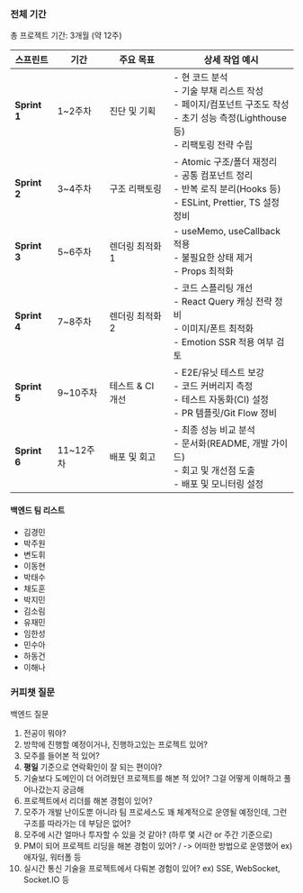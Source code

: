 
### 전체 기간

총 프로젝트 기간: 3개월 (약 12주)

| 스프린트         | 기간      | 주요 목표       | 상세 작업 예시                                                                                     |
| ------------ | ------- | ----------- | -------------------------------------------------------------------------------------------- |
| **Sprint 1** | 1~2주차   | 진단 및 기획     | - 현 코드 분석<br>- 기술 부채 리스트 작성<br>- 페이지/컴포넌트 구조도 작성<br>- 초기 성능 측정(Lighthouse 등)<br>- 리팩토링 전략 수립 |
| **Sprint 2** | 3~4주차   | 구조 리팩토링     | - Atomic 구조/폴더 재정리<br>- 공통 컴포넌트 정리<br>- 반복 로직 분리(Hooks 등)<br>- ESLint, Prettier, TS 설정 정비    |
| **Sprint 3** | 5~6주차   | 렌더링 최적화 1   | - useMemo, useCallback 적용<br>- 불필요한 상태 제거<br>- Props 최적화                                     |
| **Sprint 4** | 7~8주차   | 렌더링 최적화 2   | - 코드 스플리팅 개선<br>- React Query 캐싱 전략 정비<br>- 이미지/폰트 최적화<br>- Emotion SSR 적용 여부 검토             |
| **Sprint 5** | 9~10주차  | 테스트 & CI 개선 | - E2E/유닛 테스트 보강<br>- 코드 커버리지 측정<br>- 테스트 자동화(CI) 설정<br>- PR 템플릿/Git Flow 정비                  |
| **Sprint 6** | 11~12주차 | 배포 및 회고     | - 최종 성능 비교 분석<br>- 문서화(README, 개발 가이드)<br>- 회고 및 개선점 도출<br>- 배포 및 모니터링 설정                    |

#### 백엔드 팀 리스트

- 김경민
- 박주원
- 변도휘
- 이동현
- 박태수
- 채도훈
- 박지민
- 김소림
- 유재민
- 임한성
- 민수아
- 하동건
- 이해나

### 커피챗 질문

백엔드 질문

1. 전공이 뭐야?
2. 방학에 진행할 예정이거나, 진행하고있는 프로젝트 있어?
3. 모주를 들어본 적 있어?
4. **평일** 기준으로 연락확인이 잘 되는 편이야?
5. 기술보다 도메인이 더 어려웠던 프로젝트를 해본 적 있어? 그걸 어떻게 이해하고 풀어나갔는지 궁금해
6. 프로젝트에서 리더를 해본 경험이 있어?
7. 모주가 개발 난이도뿐 아니라 팀 프로세스도 꽤 체계적으로 운영될 예정인데, 그런 구조를 따라가는 데 부담은 없어?
8. 모주에 시간 얼마나 투자할 수 있을 것 같아? (하루 몇 시간 or 주간 기준으로)
9. PM이 되어 프로젝트 리딩을 해본 경험이 있어? / -> 어떠한 방법으로 운영했어 ex) 애자일, 워터폴 등
10. 실시간 통신 기술을 프로젝트에서 다뤄본 경험이 있어? ex) SSE, WebSocket, Socket.IO 등